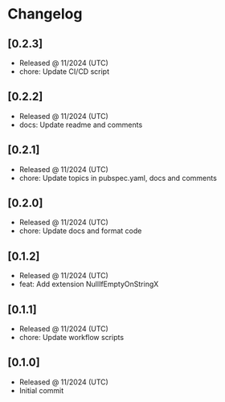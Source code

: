 # Changelog

## [0.2.3]

- Released @ 11/2024 (UTC)
- chore: Update CI/CD script

## [0.2.2]

- Released @ 11/2024 (UTC)
- docs: Update readme and comments

## [0.2.1]

- Released @ 11/2024 (UTC)
- chore: Update topics in pubspec.yaml, docs and comments

## [0.2.0]

- Released @ 11/2024 (UTC)
- chore: Update docs and format code

## [0.1.2]

- Released @ 11/2024 (UTC)
- feat: Add extension NullIfEmptyOnStringX

## [0.1.1]

- Released @ 11/2024 (UTC)
- chore: Update workflow scripts

## [0.1.0]

- Released @ 11/2024 (UTC)
- Initial commit
